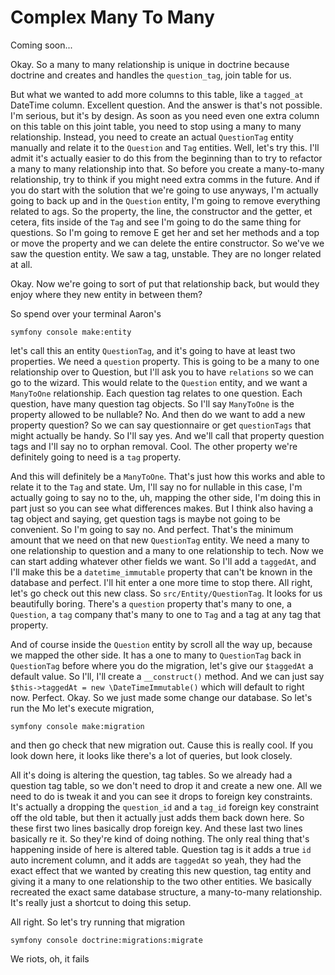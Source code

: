 # Complex Many To Many

Coming soon...

Okay. So a many to many relationship is unique in doctrine because doctrine and
creates and handles the `question_tag`, join table for us.

But what we wanted to add more columns to this table, like a `tagged_at` DateTime
column. Excellent question. And the answer is that's not possible. I'm serious, but
it's by design. As soon as you need even one extra column on this table on this joint
table, you need to stop using a many to many relationship. Instead, you need to
create an actual `QuestionTag` entity manually and relate it to the `Question` and `Tag`
entities. Well, let's try this. I'll admit it's actually easier to do this from the
beginning than to try to refactor a many to many relationship into that. So before
you create a many-to-many relationship, try to think if you might need extra comms in
the future. And if you do start with the solution that we're going to use anyways,
I'm actually going to back up and in the `Question` entity, I'm going to remove
everything related to ags. So the property, the line, the constructor and the
getter, et cetera, fits inside of the `Tag` and see I'm going to do the same thing for
questions. So I'm going to remove E get her and set her methods and a top or move the
property and we can delete the entire constructor. So we've we saw the question
entity. We saw a tag, unstable. They are no longer related at all.

Okay. Now we're going to sort of put that relationship back, but would they enjoy
where they new entity in between them?

So spend over your terminal Aaron's 

```terminal
symfony console make:entity
```

let's call this an
entity `QuestionTag`, and it's going to have at least two properties. We need a
`question` property. This is going to be a many to one relationship over to Question,
but I'll ask you to have `relations` so we can go to the wizard. This would relate to
the `Question` entity, and we want a `ManyToOne` relationship. Each question tag
relates to one question. Each question, have many question tag objects. So I'll say
`ManyToOne` is the property allowed to be nullable? No. And then do we want to add
a new property question? So we can say questionnaire or get `questionTags` that
might actually be handy. So I'll say yes. And we'll call that property question tags
and I'll say no to orphan removal. Cool. The other property we're definitely going to
need is a `tag` property.

And this will definitely be a `ManyToOne`. That's just how this works and able to
relate it to the `Tag` and state. Um, I'll say no for nullable in this case, I'm
actually going to say no to the, uh, mapping the other side, I'm doing this in part
just so you can see what differences makes. But I think also having a tag object and
saying, get question tags is maybe not going to be convenient. So I'm going to say
no. And perfect. That's the minimum amount that we need on that new `QuestionTag`
entity. We need a many to one relationship to question and a many to one relationship
to tech. Now we can start adding whatever other fields we want. So I'll add a `taggedAt`,
and I'll make this be a `datetime_immutable` property that can't be known in the
database and perfect. I'll hit enter a one more time to stop there. All right, let's
go check out this new class. So `src/Entity/QuestionTag`. It looks for us
beautifully boring. There's a `question` property that's many to one, a `Question`, a
`tag` company that's many to one to `Tag` and a tag at any tag that property.

And of course inside the `Question` entity by scroll all the way up, because we mapped
the other side. It has a one to many to `QuestionTag` back in `QuestionTag` before
where you do the migration, let's give our `$taggedAt` a default value. So I'll, I'll
create a `__construct()` method. And we can just say `$this->taggedAt = new \DateTimeImmutable()`
which will default to right now. Perfect. Okay. So we just made some
change our database. So let's run the Mo let's execute migration, 

```terminal
symfony console make:migration
```

and then go check that new migration out. Cause this is really cool.
If you look down here, it looks like there's a lot of queries, but look closely.

All it's doing is altering the question, tag tables. So we already had a question tag
table, so we don't need to drop it and create a new one. All we need to do is tweak
it and you can see it drops to foreign key constraints. It's actually a dropping the
`question_id` and a `tag_id` foreign key constraint off the old table, but then it
actually just adds them back down here. So these first two lines basically drop
foreign key. And these last two lines basically re it. So they're kind of doing
nothing. The only real thing that's happening inside of here is altered table.
Question tag is it adds a true `id` auto increment column, and it adds are `taggedAt` so
yeah, they had the exact effect that we wanted by creating this new question, tag
entity and giving it a many to one relationship to the two other entities. We
basically recreated the exact same database structure, a many-to-many relationship.
It's really just a shortcut to doing this setup.

All right. So let's try running that migration 

```terminal
symfony console doctrine:migrations:migrate
```

We riots, oh, it fails
